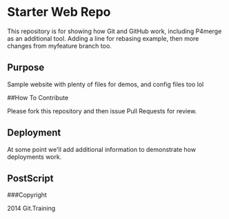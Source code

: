 # Starter Web Repo

This repository is for showing how Git and GitHub work, including P4merge as an additional tool.
Adding a line for rebasing example, then more changes from myfeature branch too.

## Purpose

Sample website with plenty of files for demos, and config files too lol

##How To Contribute

Please fork this repository and then issue Pull Requests for review.

## Deployment

At some point we'll add additional information to demonstrate
how deployments work.

## PostScript

###Copyright

2014 Git.Training

